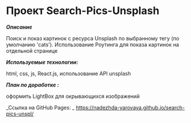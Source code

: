 # Проект Search-Pics-Unsplash

***Описание***

Поиск и показ картинок с ресурса Unsplash по выбранному тегу (по умолчанию 'cats'). Использование Роутинга для показа картинок на отдельной странице


***Используемые технологии:***

html, css, js, React.js, использование API unsplash

***План по доработке :***

оформить LightBox для окрывающихся изображений 

_Ссылка на GitHub Pages: _
https://nadezhda-yarovaya.github.io/search-pics-unspl/
